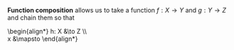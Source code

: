**Function composition** allows us to take a function $f: X \to Y$ and $g: Y \to Z$ and chain them so that

\begin{align\*}
h: X &\to Z \\\\\
x &\mapsto 
\end{align\*}